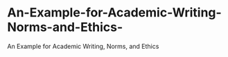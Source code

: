 # An-Example-for-Academic-Writing-Norms-and-Ethics-
An Example for Academic Writing, Norms, and Ethics 
